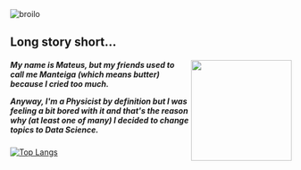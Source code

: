 <img src="https://komarev.com/ghpvc/?username=broilo&color=yellow&style=flat-square" alt="broilo" />

<h2> Long story short...</h2>


<h5>
  <img height="180em" align='right' src="https://github-readme-stats.vercel.app/api?username=broilo&show_icons=true&theme=github_dark&include_all_commits=true&count_private=true"/> 
  <p>
    My name is Mateus, but my friends used to call me Manteiga (which means butter) because I cried too much. 
  </p>
  <p>
    Anyway, I'm a Physicist by definition but I was    
    feeling a bit bored with it and that's the reason why (at least one of many) I decided to change topics to Data Science.
  </p>
</h5>


[![Top Langs](https://github-readme-stats.vercel.app/api/top-langs/?username=broilo&theme=github_dark&layout=compact)](https://github.com/anuraghazra/github-readme-stats)


<!--
**broilo/broilo** is a ✨ _special_ ✨ repository because its `README.md` (this file) appears on your GitHub profile.

Here are some ideas to get you started:

- 🔭 I’m currently working on ...
- 🌱 I’m currently learning ...
- 👯 I’m looking to collaborate on ...
- 🤔 I’m looking for help with ...
- 💬 Ask me about ...
- 📫 How to reach me: ...
- 😄 Pronouns: ...
- ⚡ Fun fact: ...
-->

